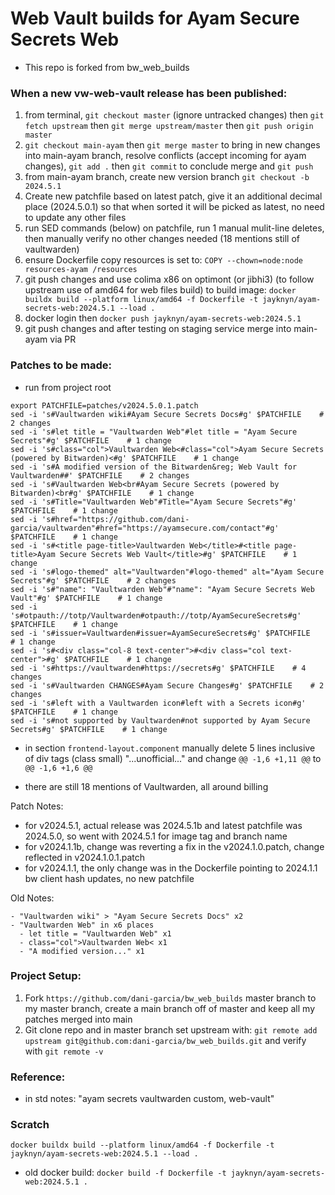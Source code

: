# Web Vault builds for Ayam Secure Secrets Web

- This repo is forked from bw_web_builds

### When a new vw-web-vault release has been published:

1. from terminal, `git checkout master` (ignore untracked changes) then `git fetch upstream` then `git merge upstream/master` then `git push origin master`
2. `git checkout main-ayam` then `git merge master` to bring in new changes into main-ayam branch, resolve conflicts (accept incoming for ayam changes), `git add .` then `git commit` to conclude merge and `git push`
3. from main-ayam branch, create new version branch `git checkout -b 2024.5.1`
4. Create new patchfile based on latest patch, give it an additional decimal place (2024.5.0.1) so that when sorted it will be picked as latest, no need to update any other files
5. run SED commands (below) on patchfile, run 1 manual mulit-line deletes, then manually verify no other changes needed (18 mentions still of vaultwarden)
6. ensure Dockerfile copy resources is set to: `COPY --chown=node:node resources-ayam /resources`
7. git push changes and use colima x86 on optimont (or jibhi3) (to follow upstream use of amd64 for web files build) to build image:
   `docker buildx build --platform linux/amd64 -f Dockerfile -t jayknyn/ayam-secrets-web:2024.5.1 --load .`
8. docker login then `docker push jayknyn/ayam-secrets-web:2024.5.1`
9. git push changes and after testing on staging service merge into main-ayam via PR
<!-- 7. start colima (make sure it has at least 8 GB RAM) and then from project root run `make docker-extract`
10. this command first calls the `make docker` command which is the docker build on the default Dockerfile
11. move tar extract from docker_builds/ to artifacts/, then rsync to server web-vault dir
12. on server, `tar -xf name-of-archive.tar.bz2(gz) -C /path/to/dir` -->

### Patches to be made:

- run from project root

```
export PATCHFILE=patches/v2024.5.0.1.patch
sed -i 's#Vaultwarden wiki#Ayam Secure Secrets Docs#g' $PATCHFILE    # 2 changes
sed -i 's#let title = "Vaultwarden Web"#let title = "Ayam Secure Secrets"#g' $PATCHFILE    # 1 change
sed -i 's#class="col">Vaultwarden Web<#class="col">Ayam Secure Secrets (powered by Bitwarden)<#g' $PATCHFILE    # 1 change
sed -i 's#A modified version of the Bitwarden&reg; Web Vault for Vaultwarden##' $PATCHFILE    # 2 changes
sed -i 's#Vaultwarden Web<br#Ayam Secure Secrets (powered by Bitwarden)<br#g' $PATCHFILE    # 1 change
sed -i 's#Title="Vaultwarden Web"#Title="Ayam Secure Secrets"#g' $PATCHFILE    # 1 change
sed -i 's#href="https://github.com/dani-garcia/vaultwarden"#href="https://ayamsecure.com/contact"#g' $PATCHFILE    # 1 change
sed -i 's#<title page-title>Vaultwarden Web</title>#<title page-title>Ayam Secure Secrets Web Vault</title>#g' $PATCHFILE    # 1 change
sed -i 's#logo-themed" alt="Vaultwarden"#logo-themed" alt="Ayam Secure Secrets"#g' $PATCHFILE    # 2 changes
sed -i 's#"name": "Vaultwarden Web"#"name": "Ayam Secure Secrets Web Vault"#g' $PATCHFILE    # 1 change
sed -i 's#otpauth://totp/Vaultwarden#otpauth://totp/AyamSecureSecrets#g' $PATCHFILE    # 1 change
sed -i 's#issuer=Vaultwarden#issuer=AyamSecureSecrets#g' $PATCHFILE    # 1 change
sed -i 's#<div class="col-8 text-center">#<div class="col text-center">#g' $PATCHFILE    # 1 change
sed -i 's#https://vaultwarden#https://secrets#g' $PATCHFILE    # 4 changes
sed -i 's#Vaultwarden CHANGES#Ayam Secure Changes#g' $PATCHFILE    # 2 changes
sed -i 's#left with a Vaultwarden icon#left with a Secrets icon#g' $PATCHFILE    # 1 change
sed -i 's#not supported by Vaultwarden#not supported by Ayam Secure Secrets#g' $PATCHFILE    # 1 change

```

- in section `frontend-layout.component` manually delete 5 lines inclusive of div tags (class small) "...unofficial..." and change `@@ -1,6 +1,11 @@` to `@@ -1,6 +1,6 @@`

- there are still 18 mentions of Vaultwarden, all around billing

Patch Notes:

- for v2024.5.1, actual release was 2024.5.1b and latest patchfile was 2024.5.0, so went with 2024.5.1 for image tag and branch name
- for v2024.1.1b, change was reverting a fix in the v2024.1.0.patch, change reflected in v2024.1.0.1.patch
- for v2024.1.1, the only change was in the Dockerfile pointing to 2024.1.1 bw client hash updates, no new patchfile

Old Notes:

```
- "Vaultwarden wiki" > "Ayam Secure Secrets Docs" x2
- "Vaultwarden Web" in x6 places
  - let title = "Vaultwarden Web" x1
  - class="col">Vaultwarden Web< x1
  - "A modified version..." x1
```

### Project Setup:

1. Fork `https://github.com/dani-garcia/bw_web_builds` master branch to my master branch, create a main branch off of master and keep all my patches merged into main
2. Git clone repo and in master branch set upstream with: `git remote add upstream git@github.com:dani-garcia/bw_web_builds.git` and verify with `git remote -v`

### Reference:

- in std notes: "ayam secrets vaultwarden custom, web-vault"

### Scratch

```
docker buildx build --platform linux/amd64 -f Dockerfile -t jayknyn/ayam-secrets-web:2024.5.1 --load .
```

- old docker build: `docker build -f Dockerfile -t jayknyn/ayam-secrets-web:2024.5.1 .`
